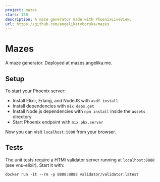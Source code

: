 ```yaml
---
project: mazes
stars: 130
description: A maze generator made with PhoenixLiveView.
url: https://github.com/angelikatyborska/mazes
---
```


Mazes
=====

A maze generator. Deployed at mazes.angelika.me.

Setup
-----

To start your Phoenix server:

-   Install Elixir, Erlang, and NodeJS with `asdf install`
-   Install dependencies with `mix deps.get`
-   Install Node.js dependencies with `npm install` inside the `assets` directory
-   Start Phoenix endpoint with `mix phx.server`

Now you can visit `localhost:5000` from your browser.

Tests
-----

The unit tests require a HTMl validator server running at `localhost:8888` (see vnu-elixir). Start it with:

```
docker run -it --rm -p 8888:8888 validator/validator:latest
```
